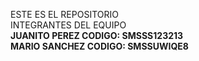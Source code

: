 ESTE ES EL REPOSITORIO
<br>
INTEGRANTES DEL EQUIPO
<br>
<b>JUANITO PEREZ CODIGO: SMSSS123213</b>
<br>
<b>MARIO SANCHEZ CODIGO: SMSSUWIQE8</b>
